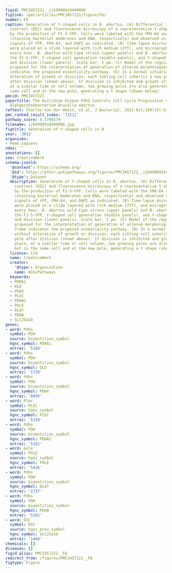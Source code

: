 ```yaml
---
figid: PMC3457221__zjb9990919490006
figlink: /pmc/articles/PMC3457221/figure/F6/
number: F6
caption: Generation of Y-shaped cells in B. abortus. (A) Differential interference
  contrast (DIC) and fluorescence microscopy of a representative Y-shaped cell generated
  by the production of F1-5-YFP. Cells were labeled with the FM4-64 and DAPI compounds
  (staining bacterial membranes and DNA, respectively) and observed using the fluorescent
  signals of YFP, FM4-64, and DAPI as indicated. (B) Time-lapse microscopy. Bacteria
  were placed on a slide layered with rich medium (2YT), and micrographs were taken
  every hour. B. abortus wild-type strain (upper panels) and B. abortus expressing
  the F1-5-YFP, Y-shaped cell generation (middle panels), and Y-shaped cell growth
  and division (lower panels). Scale bar, 1 μm. (C) Model of the regulatory pathway
  proposed for the interpretation of generation of altered morphologies. The red frame
  indicates the proposed essentiality pathway. (D) In a normal situation, without
  alteration of growth or division, each sibling cell inherits a new growing pole
  after division (shown above). If division is inhibited and growth still takes place,
  at a similar time or cell volume, two growing poles are also generated, but in the
  same cell and at the new pole, generating a Y shape (shown below).
pmcid: PMC3457221
papertitle: The Histidine Kinase PdhS Controls Cell Cycle Progression of the Pathogenic
  Alphaproteobacterium Brucella abortus.
reftext: Charles Van der Henst, et al. J Bacteriol. 2012 Oct;194(19):5305-5314.
pmc_ranked_result_index: '71511'
pathway_score: 0.5796579
filename: zjb9990919490006.jpg
figtitle: Generation of Y-shaped cells in B
year: '2012'
organisms:
- Homo sapiens
ndex: ''
annotations: []
seo: CreativeWork
schema-jsonld:
  '@context': https://schema.org/
  '@id': https://pfocr.wikipathways.org/figures/PMC3457221__zjb9990919490006.html
  '@type': Dataset
  description: Generation of Y-shaped cells in B. abortus. (A) Differential interference
    contrast (DIC) and fluorescence microscopy of a representative Y-shaped cell generated
    by the production of F1-5-YFP. Cells were labeled with the FM4-64 and DAPI compounds
    (staining bacterial membranes and DNA, respectively) and observed using the fluorescent
    signals of YFP, FM4-64, and DAPI as indicated. (B) Time-lapse microscopy. Bacteria
    were placed on a slide layered with rich medium (2YT), and micrographs were taken
    every hour. B. abortus wild-type strain (upper panels) and B. abortus expressing
    the F1-5-YFP, Y-shaped cell generation (middle panels), and Y-shaped cell growth
    and division (lower panels). Scale bar, 1 μm. (C) Model of the regulatory pathway
    proposed for the interpretation of generation of altered morphologies. The red
    frame indicates the proposed essentiality pathway. (D) In a normal situation,
    without alteration of growth or division, each sibling cell inherits a new growing
    pole after division (shown above). If division is inhibited and growth still takes
    place, at a similar time or cell volume, two growing poles are also generated,
    but in the same cell and at the new pole, generating a Y shape (shown below).
  license: CC0
  name: CreativeWork
  creator:
    '@type': Organization
    name: WikiPathways
  keywords:
  - PDHA1
  - DLD
  - PDHX
  - PLEC
  - PDHA2
  - POLE
  - DLAT
  - PDHB
  - SLC25A10
genes:
- word: Pdhs
  symbol: PDH
  source: bioentities_symbol
  hgnc_symbol: PDHA1
  entrez: '5160'
- word: Pdhs
  symbol: PDH
  source: bioentities_symbol
  hgnc_symbol: DLD
  entrez: '1738'
- word: Pdhs
  symbol: PDH
  source: bioentities_symbol
  hgnc_symbol: PDHX
  entrez: '8050'
- word: Plec
  symbol: PLEC
  source: hgnc_symbol
  hgnc_symbol: PLEC
  entrez: '5339'
- word: Pdhs
  symbol: PDH
  source: bioentities_symbol
  hgnc_symbol: PDHA2
  entrez: '5161'
- word: pole
  symbol: POLE
  source: hgnc_symbol
  hgnc_symbol: POLE
  entrez: '5426'
- word: Pdhs
  symbol: PDH
  source: bioentities_symbol
  hgnc_symbol: DLAT
  entrez: '1737'
- word: Pdhs
  symbol: PDH
  source: bioentities_symbol
  hgnc_symbol: PDHB
  entrez: '5162'
- word: DIC
  symbol: DIC
  source: hgnc_prev_symbol
  hgnc_symbol: SLC25A10
  entrez: '1468'
chemicals: []
diseases: []
figid_alias: PMC3457221__F6
redirect_from: /figures/PMC3457221__F6
figtype: Figure
---
```

